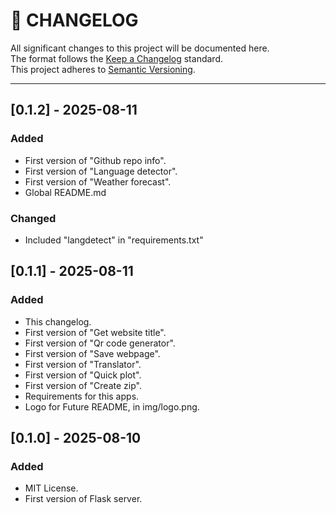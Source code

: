 # 📜 CHANGELOG

All significant changes to this project will be documented here.  
The format follows the [Keep a Changelog](https://keepachangelog.com/en/1.0.0/) standard.  
This project adheres to [Semantic Versioning](https://semver.org/).

---

## [0.1.2] - 2025-08-11
### Added
- First version of "Github repo info".
- First version of "Language detector".
- First version of "Weather forecast".
- Global README.md

### Changed
- Included "langdetect" in "requirements.txt"

## [0.1.1] - 2025-08-11 
### Added
- This changelog.
- First version of "Get website title".
- First version of "Qr code generator".
- First version of "Save webpage".
- First version of "Translator".
- First version of "Quick plot".
- First version of "Create zip".
- Requirements for this apps.
- Logo for Future README, in img/logo.png.

## [0.1.0] - 2025-08-10  
### Added
- MIT License.
- First version of Flask server.